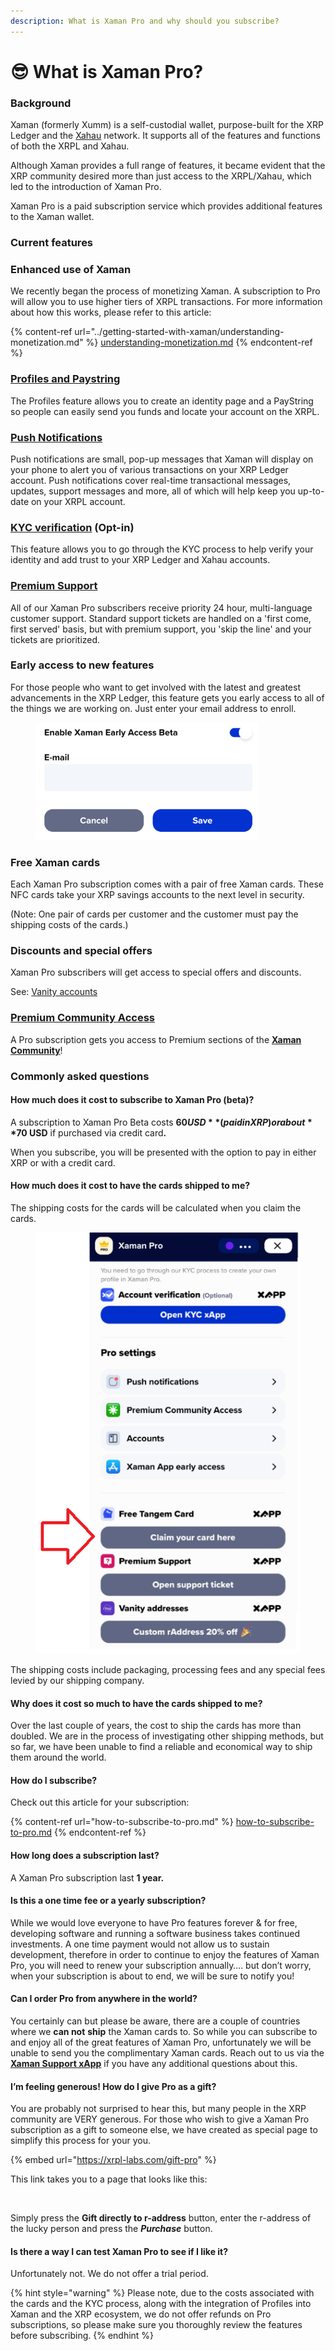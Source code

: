 ```yaml
---
description: What is Xaman Pro and why should you subscribe?
---
```


# 😎 What is Xaman Pro?

### Background

Xaman (formerly Xumm) is a self-custodial wallet, purpose-built for the XRP Ledger and the [Xahau](https://app.gitbook.com/o/NNsnm9HPzBLfgVAzdj9P/s/m6f29os4wP16vCS4lHNh/) network. It supports all of the features and functions of both the XRPL and Xahau.

Although Xaman provides a full range of features, it became evident that the XRP community desired more than just access to the XRPL/Xahau, which led to the introduction of Xaman Pro.

Xaman Pro is a paid subscription service which provides additional features to the Xaman wallet.

### Current features&#x20;

### Enhanced use of Xaman

We recently began the process of monetizing Xaman. A subscription to Pro will allow you to use higher tiers of XRPL transactions.  For more information about how this works, please refer to this article:

{% content-ref url="../getting-started-with-xaman/understanding-monetization.md" %}
[understanding-monetization.md](../getting-started-with-xaman/understanding-monetization.md)
{% endcontent-ref %}

### [**Profiles and Paystring**](features-of-pro/profiles/all-about-profiles.md)

The Profiles feature allows you to create an identity page and a PayString so people can easily send you funds and locate your account on the XRPL.

### [**Push Notifications**](features-of-pro/push-notifications.md)

Push notifications are small, pop-up messages that Xaman will display on your phone to alert you of various transactions on your XRP Ledger account. Push notifications cover real-time transactional messages, updates, support messages and more, all of which will help keep you up-to-date on your XRPL account.

### [KYC verification](../learning-more-about-xumm/kyc.md) (Opt-in)

This feature allows you to go through the KYC process to help verify your identity and add trust to your XRP Ledger and Xahau accounts.

### [**Premium Support**](https://xaman.app/detect/xapp:xumm.support-md)

All of our Xaman Pro subscribers receive priority 24 hour, multi-language customer support. Standard support tickets are handled on a 'first come, first served' basis, but with premium support, you 'skip the line' and your tickets are prioritized.

### **Early access to new features**

For those people who want to get involved with the latest and greatest advancements in the XRP Ledger, this feature gets you early access to all of the things we are working on. Just enter your email address to enroll.

<figure><img src="../.gitbook/assets/early access.png" alt=""><figcaption></figcaption></figure>

### **Free Xaman cards**&#x20;

Each Xaman Pro subscription comes with a pair of free Xaman cards. These NFC cards take your XRP savings accounts to the next level in security.

&#x20;(Note: One pair of cards per customer and the customer must pay the shipping costs of the cards.)

### **Discounts and special offers**&#x20;

Xaman Pro subscribers will get access to special offers and discounts.

See: [Vanity accounts](features-of-pro/vanity-addresses.md)

### [**Premium Community Access** ](https://www.xaman.community/feed)

A Pro subscription gets you access to Premium sections of the [**Xaman Community**](https://www.xaman.community/feed)!&#x20;



### Commonly asked questions

#### **How much does it cost to subscribe to Xaman Pro (beta)?**

A subscription to Xaman Pro Beta costs **$60 USD** (paid in XRP) or about **$70 USD** if purchased via credit car&#x64;**.**

When you subscribe, you will be presented with the option to pay in either XRP or with a credit card.

#### How much does it cost to have the cards shipped to me?

The shipping costs for the cards will be calculated when you claim the cards.&#x20;

<figure><img src="../.gitbook/assets/Claim cards.png" alt=""><figcaption></figcaption></figure>

The shipping costs include packaging, processing fees and any special fees levied by our shipping company.

#### Why does it cost so much to have the cards shipped to me?

Over the last couple of years, the cost to ship the cards has more than doubled. We are in the process of investigating other shipping methods, but so far, we have been unable to find a reliable and economical way to ship them around the world.&#x20;

#### How do I subscribe?

Check out this article for your subscription:

{% content-ref url="how-to-subscribe-to-pro.md" %}
[how-to-subscribe-to-pro.md](how-to-subscribe-to-pro.md)
{% endcontent-ref %}

#### How long does a subscription last?

A Xaman Pro subscription last **1 year.**&#x20;

#### **Is this a one time fee or a yearly subscription?**

While we would love everyone to have Pro features forever & for free, developing software and running a software business takes continued investments. A one time payment would not allow us to sustain development, therefore in order to continue to enjoy the features of Xaman Pro, you will need to renew your subscription annually…. but don’t worry, when your subscription is about to end, we will be sure to notify you!

#### **Can I order Pro from anywhere in the world?**

You certainly can but please be aware, there are a couple of countries where we **can not** **ship** the Xaman cards to. So while you can subscribe to and enjoy all of the great features of Xaman Pro, unfortunately we will be unable to send you the complimentary Xaman cards.  Reach out to us via the [**Xaman Support xApp**](https://xumm.app/detect/xapp:xumm.support) if you have any additional questions about this.

#### **I’m feeling generous! How do I give Pro as a gift?**

You are probably not surprised to hear this, but many people in the XRP community are VERY generous. For those who wish to give a Xaman Pro subscription as a gift to someone else, we have created as special page to simplify this process for your you.

{% embed url="https://xrpl-labs.com/gift-pro" %}

This link takes you to a page that looks like this:

<figure><img src="../.gitbook/assets/Gift Xumm Pro.png" alt=""><figcaption></figcaption></figure>

Simply press the **Gift directly to r-address** button, enter the r-address of the lucky person and press the _**Purchase**_ button.

#### **Is there a way I can test Xaman Pro to see if I like it?**

Unfortunately not. We do not offer a trial period.

{% hint style="warning" %}
Please note, due to the costs associated with the cards and the KYC process, along with the integration of Profiles into Xaman and the XRP ecosystem, we do not offer refunds on Pro subscriptions, so please make sure you thoroughly review the features before subscribing.
{% endhint %}

